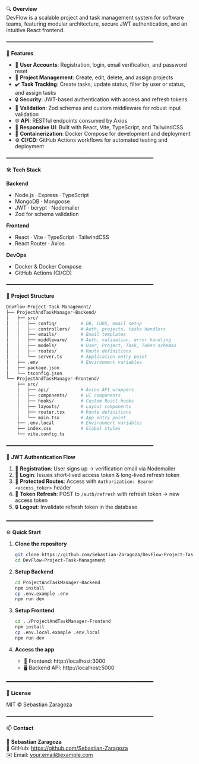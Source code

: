 🔍 **Overview**  
DevFlow is a scalable project and task management system for software teams, featuring modular architecture, secure JWT authentication, and an intuitive React frontend.

━━━━━━━━━━━━━━━━━━━━━━━━━━━━━━━━━━━━━━━━━━━━━━━

🚀 **Features**  
- 👤 **User Accounts**: Registration, login, email verification, and password reset  
- 📁 **Project Management**: Create, edit, delete, and assign projects  
- ✔️ **Task Tracking**: Create tasks, update status, filter by user or status, and assign tasks  
- 🔒 **Security**: JWT-based authentication with access and refresh tokens  
- 🧩 **Validation**: Zod schemas and custom middleware for robust input validation  
- 🌐 **API**: RESTful endpoints consumed by Axios  
- 🎨 **Responsive UI**: Built with React, Vite, TypeScript, and TailwindCSS  
- 🐳 **Containerization**: Docker Compose for development and deployment  
- ⚙️ **CI/CD**: GitHub Actions workflows for automated testing and deployment

━━━━━━━━━━━━━━━━━━━━━━━━━━━━━━━━━━━━━━━━━━━━━━━

🛠️ **Tech Stack**  

**Backend**  
- Node.js · Express · TypeScript  
- MongoDB · Mongoose  
- JWT · bcrypt · Nodemailer  
- Zod for schema validation  

**Frontend**  
- React · Vite · TypeScript · TailwindCSS  
- React Router · Axios  

**DevOps**  
- Docker & Docker Compose  
- GitHub Actions (CI/CD)

━━━━━━━━━━━━━━━━━━━━━━━━━━━━━━━━━━━━━━━━━━━━━━━

📂 **Project Structure**

```bash
DevFlow-Project-Task-Management/
├── ProjectAndTaskManager-Backend/
│   ├── src/
│   │   ├── config/         # DB, CORS, email setup
│   │   ├── controllers/    # Auth, projects, tasks handlers
│   │   ├── emails/         # Email templates
│   │   ├── middleware/     # Auth, validation, error handling
│   │   ├── models/         # User, Project, Task, Token schemas
│   │   ├── routes/         # Route definitions
│   │   └── server.ts       # Application entry point
│   ├── .env                # Environment variables
│   ├── package.json
│   └── tsconfig.json
└── ProjectAndTaskManager-Frontend/
    ├── src/
    │   ├── api/            # Axios API wrappers
    │   ├── components/     # UI components
    │   ├── hooks/          # Custom React hooks
    │   ├── layouts/        # Layout components
    │   ├── router.tsx      # Route definitions
    │   └── main.tsx        # App entry point
    ├── .env.local          # Environment variables
    ├── index.css           # Global styles
    └── vite.config.ts
```

━━━━━━━━━━━━━━━━━━━━━━━━━━━━━━━━━━━━━━━━━━━━━━━

🔑 **JWT Authentication Flow**

1. 📧 **Registration**: User signs up → verification email via Nodemailer  
2. 🔑 **Login**: Issues short-lived access token & long-lived refresh token  
3. 🚪 **Protected Routes**: Access with `Authorization: Bearer <access_token>` header  
4. 🔄 **Token Refresh**: POST to `/auth/refresh` with refresh token → new access token  
5. 🔒 **Logout**: Invalidate refresh token in the database  

━━━━━━━━━━━━━━━━━━━━━━━━━━━━━━━━━━━━━━━━━━━━━━━

⚙️ **Quick Start**

1. **Clone the repository**  
   ```bash
   git clone https://github.com/Sebastian-Zaragoza/DevFlow-Project-Task-Management.git
   cd DevFlow-Project-Task-Management
   ```

2. **Setup Backend**  
   ```bash
   cd ProjectAndTaskManager-Backend
   npm install
   cp .env.example .env
   npm run dev
   ```

3. **Setup Frontend**  
   ```bash
   cd ../ProjectAndTaskManager-Frontend
   npm install
   cp .env.local.example .env.local
   npm run dev
   ```

4. **Access the app**  
   - 🔗 Frontend: http://localhost:3000  
   - 🖥️ Backend API: http://localhost:5000  

━━━━━━━━━━━━━━━━━━━━━━━━━━━━━━━━━━━━━━━━━━━━━━━

📄 **License**

MIT © Sebastian Zaragoza

━━━━━━━━━━━━━━━━━━━━━━━━━━━━━━━━━━━━━━━━━━━━━━━

📫 **Contact**

👤 **Sebastian Zaragoza**  
🔗 GitHub: https://github.com/Sebastian-Zaragoza  
✉️ Email: your.email@example.com
